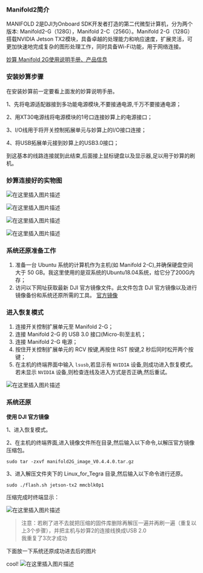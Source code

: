### Manifold2简介 
MANIFOLD 2是DJI为Onboard SDK开发者打造的第二代微型计算机，分为两个版本:
Manifold2-G（128G），Manifold 2-C（256G）。Manifold 2-G（128G）搭载NVIDIA Jetson TX2模块，具备卓越的处理能力和响应速度，扩展灵活，可更加快速地完成复杂的图形处理工作，同时具备Wi-Fi功能，用于网络连接。


[妙算 Manifold 2G使用说明手册、产品信息](https://www.robomaster.com/zh-CN/products/components/detail/2762)


### 安装妙算步骤
在安装妙算前一定要看上面发的妙算说明手册。

1、先将电源适配器接到多功能电源模块,不要接通电源,千万不要接通电源；

2、用XT30电源线将电源模块的1号口连接妙算上的电源接口；

3、I/O线用于将开关控制拓展单元与妙算上的I/O接口连接；

4、将USB拓展单元接到妙算上的USB3.0接口；

到这基本的线路连接就到此结束,后面接上鼠标键盘以及显示器,足以用于妙算的刷机。


### 妙算连接好的实物图

![在这里插入图片描述](https://img-blog.csdnimg.cn/20210316165654443.jpg?x-oss-process=image/watermark,type_ZmFuZ3poZW5naGVpdGk,shadow_10,text_aHR0cHM6Ly9ibG9nLmNzZG4ubmV0L3NlbmlvckM=,size_16,color_FFFFFF,t_70)


![在这里插入图片描述](https://img-blog.csdnimg.cn/20210316165812281.jpg?x-oss-process=image/watermark,type_ZmFuZ3poZW5naGVpdGk,shadow_10,text_aHR0cHM6Ly9ibG9nLmNzZG4ubmV0L3NlbmlvckM=,size_16,color_FFFFFF,t_70)

![在这里插入图片描述](https://img-blog.csdnimg.cn/20210316165827610.jpg?x-oss-process=image/watermark,type_ZmFuZ3poZW5naGVpdGk,shadow_10,text_aHR0cHM6Ly9ibG9nLmNzZG4ubmV0L3NlbmlvckM=,size_16,color_FFFFFF,t_70)

![在这里插入图片描述](https://img-blog.csdnimg.cn/20210316165839759.jpg?x-oss-process=image/watermark,type_ZmFuZ3poZW5naGVpdGk,shadow_10,text_aHR0cHM6Ly9ibG9nLmNzZG4ubmV0L3NlbmlvckM=,size_16,color_FFFFFF,t_70)


### 系统还原准备工作
1. 准备一台 Ubuntu 系统的计算机作为主机(如 Manifold 2-C),并确保硬盘空间大于 50 GB。我这里使用的是双系统的Ubuntu18.04系统，给它分了200G内存；
2. 访问以下网址获取最新 DJI 官方镜像文件。此文件包含 DJI 官方镜像以及进行镜像备份和系统还原所需的工具。 [官方镜像](https://www.dji.com/manifold-2/downloads)


### 进入恢复模式
1. 连接开关控制扩展单元至 Manifold 2-G；
2. 连接 Manifold 2-G 的 USB 3.0 接口(Micro-B)至主机；
3. 连接 Manifold 2-G 电源；
4. 按住开关控制扩展单元的 RCV 按键,再按住 RST 按键,2 秒后同时松开两个按键；
5. 在主机的终端界面中输入 `lsusb`,若显示有 `NVIDIA` 设备,则成功进入恢复模式。若未显示 `NVIDIA` 设备,则检查连线及进入方式是否正确,然后重试。

![在这里插入图片描述](https://img-blog.csdnimg.cn/20210119162956142.png)

### 系统还原
**使用 DJI 官方镜像**

1、进入恢复模式。

2、在主机的终端界面,进入镜像文件所在目录,然后输入以下命令,以解压官方镜像压缩包。
```shell
sudo tar -zxvf manifold2G_image_V0.4.4.0.tar.gz
```

3、进入解压文件夹下的 Linux_for_Tegra 目录,然后输入以下命令进行还原。

```shell
sudo ./flash.sh jetson-tx2 mmcblk0p1
```

压缩完成时终端显示：

![在这里插入图片描述](https://img-blog.csdnimg.cn/2021011911312175.png?x-oss-process=image/watermark,type_ZmFuZ3poZW5naGVpdGk,shadow_10,text_aHR0cHM6Ly9ibG9nLmNzZG4ubmV0L3NlbmlvckM=,size_16,color_FFFFFF,t_70)



> 注意：若刷了进不去就把压缩的固件库删除再解压一遍并再刷一遍（重复以上3个步骤），并把主机与妙算2的连接线换成USB 2.0  
> 我重复了3次才成功

下面放一下系统还原成功进去后的图片

cool!
![在这里插入图片描述](https://img-blog.csdnimg.cn/2021011916511232.png?x-oss-process=image/watermark,type_ZmFuZ3poZW5naGVpdGk,shadow_10,text_aHR0cHM6Ly9ibG9nLmNzZG4ubmV0L3NlbmlvckM=,size_16,color_FFFFFF,t_70)




